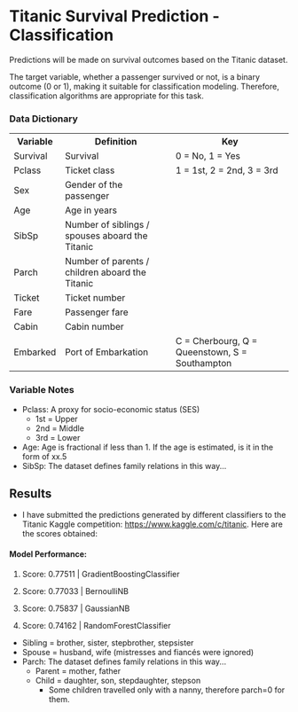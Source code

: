 # Titanic Survival Prediction - Classification

Predictions will be made on survival outcomes based on the Titanic dataset.

The target variable, whether a passenger survived or not, is a binary outcome (0 or 1), making it suitable for classification modeling. Therefore, classification algorithms are appropriate for this task.

<h3>Data Dictionary</h3>
<table>
  <tr>
    <th>Variable</th>
    <th>Definition</th>
    <th>Key</th>
  </tr>
  <tr>
    <td>Survival</td>
    <td>Survival</td>
    <td>0 = No, 1 = Yes</td>
  </tr>
  <tr>
    <td>Pclass</td>
    <td>Ticket class</td>
    <td>1 = 1st, 2 = 2nd, 3 = 3rd</td>
  </tr>
  <tr>
    <td>Sex</td>
    <td>Gender of the passenger</td>
    <td></td>
  </tr>
  <tr>
    <td>Age</td>
    <td>Age in years</td>
    <td></td>
  </tr>
  <tr>
    <td>SibSp</td>
    <td>Number of siblings / spouses aboard the Titanic</td>
    <td></td>
  </tr>
  <tr>
    <td>Parch</td>
    <td>Number of parents / children aboard the Titanic</td>
    <td></td>
  </tr>
  <tr>
    <td>Ticket</td>
    <td>Ticket number</td>
    <td></td>
  </tr>
  <tr>
    <td>Fare</td>
    <td>Passenger fare</td>
    <td></td>
  </tr>
  <tr>
    <td>Cabin</td>
    <td>Cabin number</td>
    <td></td>
  </tr>
  <tr>
    <td>Embarked</td>
    <td>Port of Embarkation</td>
    <td>C = Cherbourg, Q = Queenstown, S = Southampton</td>
  </tr>
</table>


### Variable Notes
* Pclass: A proxy for socio-economic status (SES)
  * 1st = Upper
  * 2nd = Middle
  * 3rd = Lower
* Age: Age is fractional if less than 1. If the age is estimated, is it in the form of xx.5
* SibSp: The dataset defines family relations in this way...

## Results

* I have submitted the predictions generated by different classifiers to the Titanic Kaggle competition: 
https://www.kaggle.com/c/titanic. Here are the scores obtained:

#### Model Performance:

1) Score: 0.77511 | GradientBoostingClassifier

2) Score: 0.77033 | BernoulliNB

3) Score: 0.75837 | GaussianNB

4) Score: 0.74162 | RandomForestClassifier
  * Sibling = brother, sister, stepbrother, stepsister
  * Spouse = husband, wife (mistresses and fiancés were ignored)
* Parch: The dataset defines family relations in this way...
  * Parent = mother, father
  * Child = daughter, son, stepdaughter, stepson
      * Some children travelled only with a nanny, therefore parch=0 for them.
